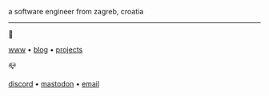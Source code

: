 a software engineer from zagreb, croatia

---

🔗

[www](https://sheepdev.xyz)  •   [blog](https://sheepdev.xyz/posts/)  •  [projects](https://github.com/sheeepdev?tab=repositories&type=source)

📪

[discord](https://discord.com/users/429303151598895106)   •   [mastodon](https://fosstodon.org/@sheepdev)   •   [email](mailto:sheep@sheepdev.xyz)

